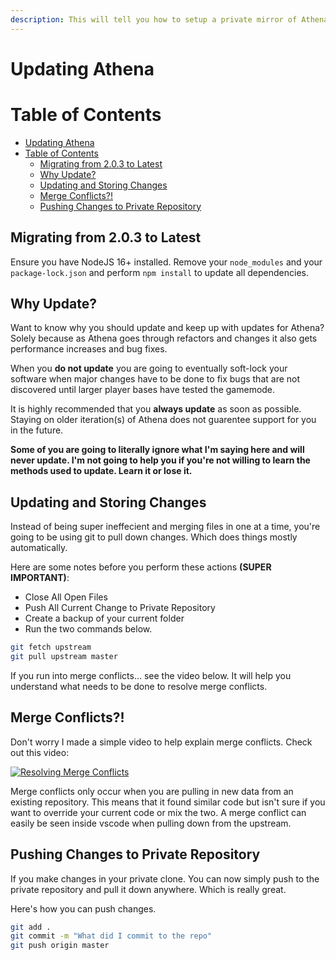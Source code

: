 ```yaml
---
description: This will tell you how to setup a private mirror of Athena.
---
```


# Updating Athena

# Table of Contents

- [Updating Athena](#updating-athena)
- [Table of Contents](#table-of-contents)
  - [Migrating from 2.0.3 to Latest](#migrating-from-203-to-latest)
  - [Why Update?](#why-update)
  - [Updating and Storing Changes](#updating-and-storing-changes)
  - [Merge Conflicts?!](#merge-conflicts)
  - [Pushing Changes to Private Repository](#pushing-changes-to-private-repository)

## Migrating from 2.0.3 to Latest

Ensure you have NodeJS 16+ installed. Remove your `node_modules` and your `package-lock.json` and perform `npm install` to update all dependencies.

## Why Update?

Want to know why you should update and keep up with updates for Athena? Solely because as Athena goes through refactors and changes it also gets performance increases and bug fixes.

When you **do not update** you are going to eventually soft-lock your software when major changes have to be done to fix bugs that are not discovered until larger player bases have tested the gamemode. 

It is highly recommended that you **always update** as soon as possible. Staying on older iteration(s) of Athena does not guarentee support for you in the future.

**Some of you are going to literally ignore what I'm saying  here and will never update. I'm not going to help you if you're not willing to learn the methods used to update. Learn it or lose it.**

## Updating and Storing Changes

Instead of being super ineffecient and merging files in one at a time, you're going to be using git to pull down changes. Which does things mostly automatically.

Here are some notes before you perform these actions **\(SUPER IMPORTANT\)**:

* Close All Open Files
* Push All Current Change to Private Repository
* Create a backup of your current folder
* Run the two commands below.

```bash
git fetch upstream
git pull upstream master
```

If you run into merge conflicts... see the video below. It will help you understand what needs to be done to resolve merge conflicts.

## Merge Conflicts?!

Don't worry I made a simple video to help explain merge conflicts. Check out this video:

[![Resolving Merge Conflicts](https://img.youtube.com/vi/sc_vo30hu_M/0.jpg)](https://www.youtube.com/watch?v=sc_vo30hu_M)

Merge conflicts only occur when you are pulling in new data from an existing repository. This means that it found similar code but isn't sure if you want to override your current code or mix the two. A merge conflict can easily be seen inside vscode when pulling down from the upstream.

## Pushing Changes to Private Repository

If you make changes in your private clone. You can now simply push to the private repository and pull it down anywhere. Which is really great.

Here's how you can push changes.

```bash
git add .
git commit -m "What did I commit to the repo"
git push origin master
```


